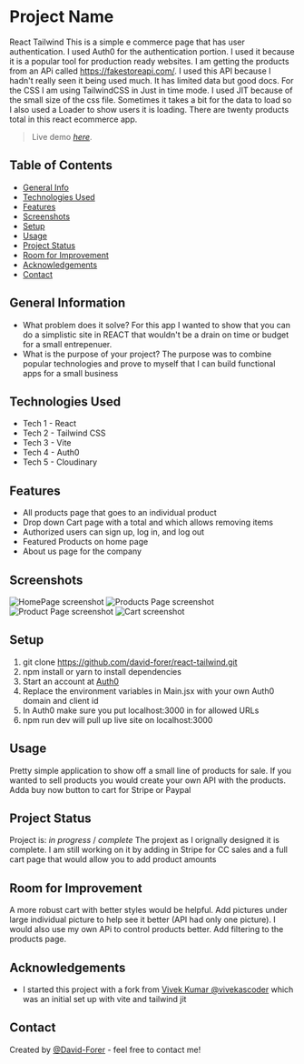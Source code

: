 # Project Name
React Tailwind
This is a simple e commerce page that has user authentication. I used Auth0 for the authentication portion. I used it because it is a popular tool for production ready websites. I am getting the products from an APi called https://fakestoreapi.com/. I used this API because I hadn't really seen it being used much. It has limited data but good docs. For the CSS I am using TailwindCSS in Just in time mode. I used JIT because of the small size of the css file. Sometimes it takes a bit for the data to load so I also used a Loader to show users it is loading. There are twenty products total in this react ecommerce app.


> Live demo [_here_](https://react-tailwind-eight.vercel.app/). 

## Table of Contents
* [General Info](#general-information)
* [Technologies Used](#technologies-used)
* [Features](#features)
* [Screenshots](#screenshots)
* [Setup](#setup)
* [Usage](#usage)
* [Project Status](#project-status)
* [Room for Improvement](#room-for-improvement)
* [Acknowledgements](#acknowledgements)
* [Contact](#contact)



## General Information

- What problem does it solve? For this app I wanted to show that you can do a simplistic site in REACT that wouldn't be a drain on time or budget for a small entrepenuer. 
- What is the purpose of your project? The purpose was to combine popular technologies and prove to myself that I can build functional apps for a small business




## Technologies Used

- Tech 1 - React
- Tech 2 - Tailwind CSS
- Tech 3 - Vite
- Tech 4 - Auth0
- Tech 5 - Cloudinary


## Features

- All products page that goes to an individual product
- Drop down Cart page with a total and which allows removing items
- Authorized users can sign up, log in, and log out
- Featured Products on home page
- About us page for the company


## Screenshots

![HomePage screenshot](https://res.cloudinary.com/david-j-forer/image/upload/v1636634278/homepage-top_eyozwl.png)
![Products Page screenshot](https://res.cloudinary.com/david-j-forer/image/upload/v1636634278/homepage-top_eyozwl.png)
![Product Page screenshot](https://res.cloudinary.com/david-j-forer/image/upload/v1636634298/product_page_ndunny.png)
![Cart screenshot](https://res.cloudinary.com/david-j-forer/image/upload/v1636634307/cart_oikdx7.png)


## Setup

1. git clone https://github.com/david-forer/react-tailwind.git
2. npm install or yarn to install dependencies
3. Start an account at [Auth0](https://auth0.com/)
4. Replace the environment variables in Main.jsx with your own Auth0 domain and client id
5. In Auth0 make sure you put localhost:3000 in for allowed URLs
3. npm run dev will pull up live site on localhost:3000


## Usage

Pretty simple application to show off a small line of products for sale. If you wanted to sell products you would create your own API with the products. Adda buy now button to cart for Stripe or Paypal


## Project Status

Project is: _in progress_ / _complete_ 
The projext as I orignally designed it is complete. I am still working on it by adding in Stripe for CC sales and a full cart page that would allow you to add product amounts

## Room for Improvement

A more robust cart with better styles would be helpful. Add pictures under large individual picture to help see it better (API had only one picture). I would also use my own APi to control products better. Add filtering to the products page.



## Acknowledgements

- I started this project with a fork from [Vivek Kumar @vivekascoder](https://github.com/vivekascoder) which was an initial set up with vite and tailwind jit



## Contact
Created by [@David-Forer](https://davidjforer.com) - feel free to contact me!
